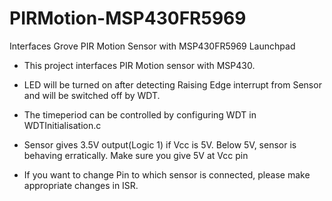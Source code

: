 # PIRMotion-MSP430FR5969
Interfaces Grove PIR Motion Sensor with MSP430FR5969 Launchpad

* This project interfaces PIR Motion sensor with MSP430.

* LED will be turned on after detecting Raising Edge interrupt from Sensor and will be switched off by WDT.

* The timeperiod can be controlled by configuring WDT in WDTInitialisation.c

* Sensor gives 3.5V output(Logic 1) if Vcc is 5V. Below 5V, sensor is behaving erratically. Make sure you give 5V at Vcc pin

* If you want to change Pin to which sensor is connected, please make appropriate changes in ISR.
